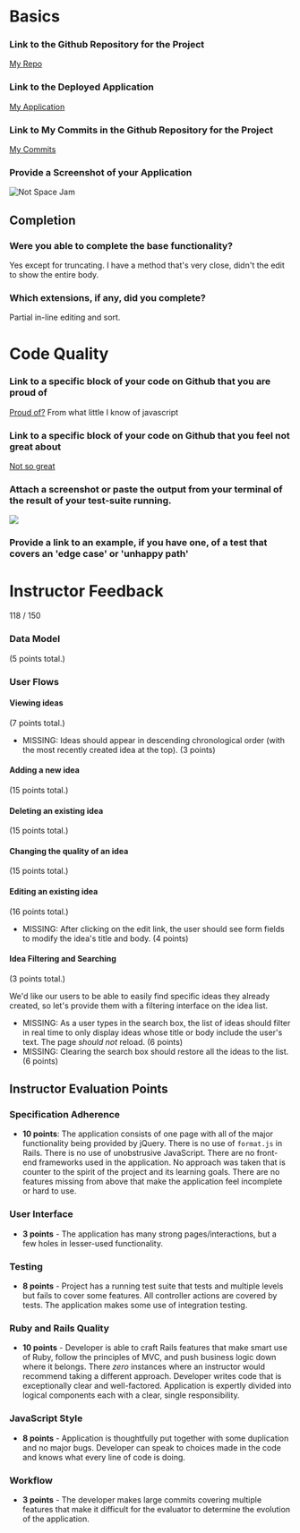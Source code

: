 # Basics

### Link to the Github Repository for the Project
[My Repo](https://github.com/Tman22/idea_box)

### Link to the Deployed Application
[My Application](http://still-meadow-55967.herokuapp.com/)

### Link to My Commits in the Github Repository for the Project
[My Commits](https://github.com/Tman22/idea_box/commits/master)

### Provide a Screenshot of your Application
![Not Space Jam](http://g.recordit.co/PeULDeyBjG.gif)

## Completion

### Were you able to complete the base functionality?
Yes except for truncating. I have a method that's very close, didn't the edit
to show the entire body.

### Which extensions, if any, did you complete?
Partial in-line editing and sort.

# Code Quality

### Link to a specific block of your code on Github that you are proud of
[Proud of?](https://github.com/Tman22/idea_box/blob/master/app/assets/javascripts/sort.js#L1-L14)
From what little I know of javascript


### Link to a specific block of your code on Github that you feel not great about
[Not so great](https://github.com/Tman22/idea_box/blob/master/app/assets/javascripts/edit.js#L12-L34)

### Attach a screenshot or paste the output from your terminal of the result of your test-suite running.
![](http://i.imgur.com/3Xl5nxK.png)
### Provide a link to an example, if you have one, of a test that covers an 'edge case' or 'unhappy path'

# Instructor Feedback

118 / 150

### Data Model

(5 points total.)

### User Flows

#### Viewing ideas

(7 points total.)

* MISSING: Ideas should appear in descending chronological order (with the most recently created
  idea at the top). (3 points)

#### Adding a new idea

(15 points total.)

#### Deleting an existing idea

(15 points total.)

#### Changing the quality of an idea

(15 points total.)

#### Editing an existing idea

(16 points total.)

* MISSING: After clicking on the edit link, the user should see form fields to modify the idea's title and body. (4 points)

#### Idea Filtering and Searching

(3 points total.)

We'd like our users to be able to easily find specific ideas they already created, so
let's provide them with a filtering interface on the idea list.

* MISSING: As a user types in the search box, the list of ideas should filter in real time to only display ideas whose title or body include the user's text. The page _should not_ reload. (6 points)
* MISSING: Clearing the search box should restore all the ideas to the list. (6 points)

## Instructor Evaluation Points

### Specification Adherence

* **10 points**: The application consists of one page with all of the major functionality being provided by jQuery. There is no use of `format.js` in Rails. There is no use of unobstrusive JavaScript. There are no front-end frameworks used in the application. No approach was taken that is counter to the spirit of the project and its learning goals. There are no features missing from above that make the application feel incomplete or hard to use.

### User Interface

* **3 points** - The application has many strong pages/interactions, but a few holes in lesser-used functionality.

### Testing

* **8 points** - Project has a running test suite that tests and multiple levels but fails to cover some features. All controller actions are covered by tests. The application makes some use of integration testing.

### Ruby and Rails Quality

* **10 points** - Developer is able to craft Rails features that make smart use of Ruby, follow the principles of MVC, and push business logic down where it belongs. There _zero_ instances where an instructor would recommend taking a different approach. Developer writes code that is exceptionally clear and well-factored. Application is expertly divided into logical components each with a clear, single responsibility.

### JavaScript Style

* **8 points** - Application is thoughtfully put together with some duplication and no major bugs. Developer can speak to choices made in the code and knows what every line of code is doing.

### Workflow

* **3 points** - The developer makes large commits covering multiple features that make it difficult for the evaluator to determine the evolution of the application.
